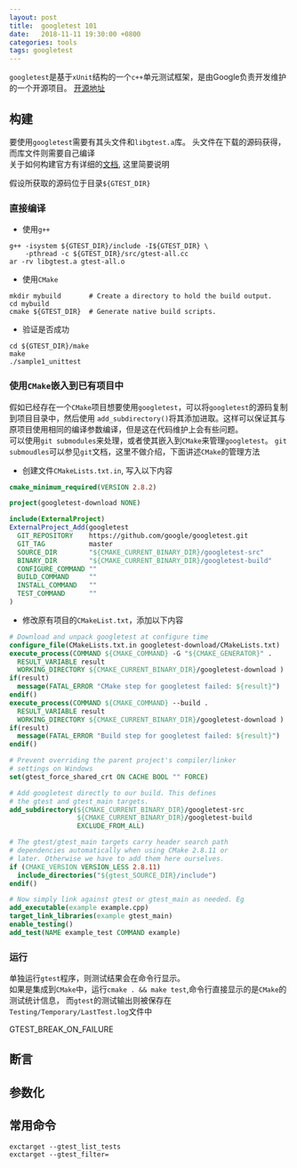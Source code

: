 ```yaml
---
layout: post
title:  googletest 101
date:   2018-11-11 19:30:00 +0800
categories: tools
tags: googletest
---
```


`googletest`是基于`xUnit`结构的一个`c++`单元测试框架，是由Google负责开发维护的一个开源项目。
[开源地址](https://github.com/google/googletest)

## 构建

要使用`googletest`需要有其头文件和`libgtest.a`库。
头文件在下载的源码获得，而库文件则需要自己编译  
关于如何构建官方有详细的[文档](build_googletest), 这里简要说明  

假设所获取的源码位于目录`${GTEST_DIR}`

### 直接编译

* 使用`g++`

```shell
g++ -isystem ${GTEST_DIR}/include -I${GTEST_DIR} \
    -pthread -c ${GTEST_DIR}/src/gtest-all.cc
ar -rv libgtest.a gtest-all.o
```

* 使用`CMake`

```shell
mkdir mybuild       # Create a directory to hold the build output.
cd mybuild
cmake ${GTEST_DIR}  # Generate native build scripts.
```

* 验证是否成功

```shell
cd ${GTEST_DIR}/make
make
./sample1_unittest
```

### 使用`CMake`嵌入到已有项目中

假如已经存在一个`CMake`项目想要使用`googletest`，可以将`googletest`的源码复制到项目目录中，然后使用
`add_subdirectory()`将其添加进取。这样可以保证其与原项目使用相同的编译参数编译，但是这在代码维护上会有些问题。  
可以使用`git submodules`来处理，或者使其嵌入到`CMake`来管理`googletest`。
`git submoudles`可以参见`git`文档，这里不做介绍，下面讲述`CMake`的管理方法

* 创建文件`CMakeLists.txt.in`, 写入以下内容

```cmake
cmake_minimum_required(VERSION 2.8.2)

project(googletest-download NONE)

include(ExternalProject)
ExternalProject_Add(googletest
  GIT_REPOSITORY    https://github.com/google/googletest.git
  GIT_TAG           master
  SOURCE_DIR        "${CMAKE_CURRENT_BINARY_DIR}/googletest-src"
  BINARY_DIR        "${CMAKE_CURRENT_BINARY_DIR}/googletest-build"
  CONFIGURE_COMMAND ""
  BUILD_COMMAND     ""
  INSTALL_COMMAND   ""
  TEST_COMMAND      ""
)
```

* 修改原有项目的`CMakeList.txt`，添加以下内容

```cmake
# Download and unpack googletest at configure time
configure_file(CMakeLists.txt.in googletest-download/CMakeLists.txt)
execute_process(COMMAND ${CMAKE_COMMAND} -G "${CMAKE_GENERATOR}" .
  RESULT_VARIABLE result
  WORKING_DIRECTORY ${CMAKE_CURRENT_BINARY_DIR}/googletest-download )
if(result)
  message(FATAL_ERROR "CMake step for googletest failed: ${result}")
endif()
execute_process(COMMAND ${CMAKE_COMMAND} --build .
  RESULT_VARIABLE result
  WORKING_DIRECTORY ${CMAKE_CURRENT_BINARY_DIR}/googletest-download )
if(result)
  message(FATAL_ERROR "Build step for googletest failed: ${result}")
endif()

# Prevent overriding the parent project's compiler/linker
# settings on Windows
set(gtest_force_shared_crt ON CACHE BOOL "" FORCE)

# Add googletest directly to our build. This defines
# the gtest and gtest_main targets.
add_subdirectory(${CMAKE_CURRENT_BINARY_DIR}/googletest-src
                 ${CMAKE_CURRENT_BINARY_DIR}/googletest-build
                 EXCLUDE_FROM_ALL)

# The gtest/gtest_main targets carry header search path
# dependencies automatically when using CMake 2.8.11 or
# later. Otherwise we have to add them here ourselves.
if (CMAKE_VERSION VERSION_LESS 2.8.11)
  include_directories("${gtest_SOURCE_DIR}/include")
endif()

# Now simply link against gtest or gtest_main as needed. Eg
add_executable(example example.cpp)
target_link_libraries(example gtest_main)
enable_testing()
add_test(NAME example_test COMMAND example)
```

[build_googletest]: https://github.com/google/googletest/blob/master/googletest/README.md

### 运行

单独运行`gtest`程序，则测试结果会在命令行显示。  
如果是集成到`CMake`中，运行`cmake . && make test`,命令行直接显示的是`CMake`的测试统计信息，
而`gtest`的测试输出则被保存在`Testing/Temporary/LastTest.log`文件中

GTEST_BREAK_ON_FAILURE

## 断言

## 参数化

## 常用命令

```shell
exctarget --gtest_list_tests
exctarget --gtest_filter=
```
